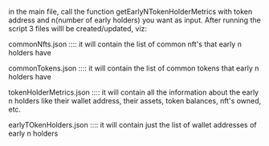 in the main file, call the function getEarlyNTokenHolderMetrics with token address and n(number of early holders) you want as input.
After running the script 3 files willl be created/updated, viz: 

commonNfts.json :::: it will contain the list of common nft's that early n holders have

commonTokens.json :::: it will contain the list of common tokens that early n holders have

tokenHolderMetrics.json :::: it will contain all the information about the early n holders like their wallet address, their assets, token balances, nft's owned, etc.

earlyTOkenHolders.json :::: it will contain just the list of wallet addresses of early n holders